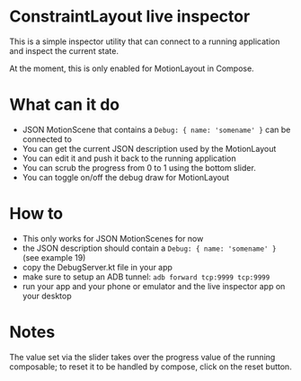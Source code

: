 # ConstraintLayout live inspector

This is a simple inspector utility that can connect to a running
application and inspect the current state.

At the moment, this is only enabled for MotionLayout in Compose.

# What can it do

- JSON MotionScene that contains a `Debug: { name: 'somename' }` can be connected to
- You can get the current JSON description used by the MotionLayout
- You can edit it and push it back to the running application
- You can scrub the progress from 0 to 1 using the bottom slider.
- You can toggle on/off the debug draw for MotionLayout

# How to

- This only works for JSON MotionScenes for now
- the JSON description should contain a `Debug: { name: 'somename' }` (see example 19)
- copy the DebugServer.kt file in your app
- make sure to setup an ADB tunnel: `adb forward tcp:9999 tcp:9999`
- run your app and your phone or emulator and the live inspector app on your desktop

# Notes

The value set via the slider takes over the progress value of the running composable;
to reset it to be handled by compose, click on the reset button.
